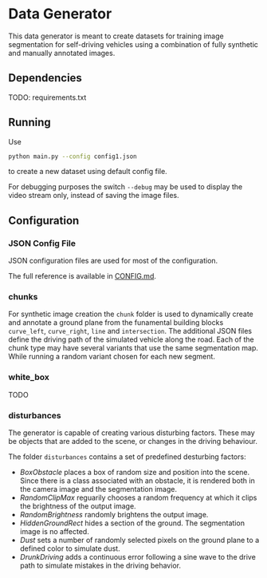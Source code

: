 # Data Generator

This data generator is meant to create datasets for training image segmentation for self-driving vehicles using a combination of fully synthetic and manually annotated images.

## Dependencies

TODO: requirements.txt

## Running

Use
```bash
python main.py --config config1.json
```
to create a new dataset using default config file.

For debugging purposes the switch `--debug` may be used to display the video stream only, instead of saving the image files.

## Configuration

### JSON Config File
JSON configuration files are used for most of the configuration.

The full reference is available in [CONFIG.md](CONFIG.md).

### chunks
For synthetic image creation the `chunk` folder is used to dynamically create and annotate a ground plane
from the funamental building blocks `curve_left`, `curve_right`, `line` and `intersection`.
The additional JSON files define the driving path of the simulated vehicle along the road.
Each of the chunk type may have several variants that use the same segmentation map. While running a random variant
chosen for each new segment.

### white_box
TODO


### disturbances
The generator is capable of creating various disturbing factors.
These may be objects that are added to the scene, or changes in the driving behaviour.

The folder `disturbances` contains a set of predefined desturbing factors:

- _BoxObstacle_ places a box of random size and position into the scene.
Since there is a class associated with an obstacle, it is rendered both in the camera image and the segmentation image.
- _RandomClipMax_ reguarily chooses a random frequency at which it clips the brightness of the output image.
- _RandomBrightness_ randomly brightens the output image.
- _HiddenGroundRect_ hides a section of the ground. The segmentation image is no affected.
- _Dust_ sets a number of randomly selected pixels on the ground plane to a defined color to simulate dust.
- _DrunkDriving_ adds a continuous error following a sine wave to the drive path to simulate mistakes in the driving behavior.
